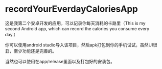 # recordYourEverdayCaloriesApp
这是我第二个安卓开发的应用，可以记录你每天消耗的卡路里（This is my second Android app, which can record the calories you consume every day.）

你可以使用android studio导入该项目，然后apk打包到你的手机试试，虽然UI很丑，至少功能还是完善的。

当然也可以使用在app/release里面以及打包好的安装包。
